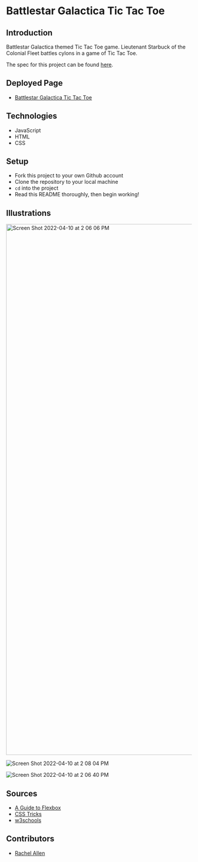 # Battlestar Galactica Tic Tac Toe

## Introduction

Battlestar Galactica themed Tic Tac Toe game. Lieutenant Starbuck of the Colonial Fleet battles cylons in a game of Tic Tac Toe.  

The spec for this project can be found [here](https://frontend.turing.edu/projects/module-1/tic-tac-toe-solo-v2.html).

## Deployed Page

* [Battlestar Galactica Tic Tac Toe](file:///Users/rachelallen/Desktop/turing/mod1/mod1_solo_projects/tic-tac-toe/index.html)

## Technologies

* JavaScript
* HTML
* CSS

## Setup

* Fork this project to your own Github account
* Clone the repository to your local machine
* `cd` into the project
* Read this README thoroughly, then begin working!

## Illustrations

<img width="1437" alt="Screen Shot 2022-04-10 at 2 06 06 PM" src="https://user-images.githubusercontent.com/98505112/162637951-0c73939c-09f6-4b98-86c2-cf281fc3d912.png">

![Screen Shot 2022-04-10 at 2 08 04 PM](https://user-images.githubusercontent.com/98505112/162637989-81b11c66-d6f2-410d-b773-22706259f670.png)

![Screen Shot 2022-04-10 at 2 06 40 PM](https://user-images.githubusercontent.com/98505112/162638000-e3469666-01b0-4947-84cd-9102224c7951.png)

## Sources

* [A Guide to Flexbox](https://css-tricks.com/snippets/css/a-guide-to-flexbox/)
* [CSS Tricks](https://css-tricks.com/almanac/)
* [w3schools](https://www.w3schools.com/)

## Contributors

* [Rachel Allen](https://github.com/Rallen13)
